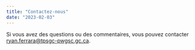 ```yaml
---
title: "Contactez-nous"
date: "2023-02-03"
---
```


Si vous avez des questions ou des commentaires, vous pouvez contacter [ryan.ferrara@tpsgc-pwgsc.gc.ca](mailto:ryan.ferrara@tpsgc-pwgsc.gc.ca).
